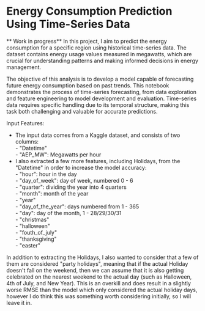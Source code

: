 # Energy Consumption Prediction Using Time-Series Data

** Work in progress**
In this project, I aim to predict the energy consumption for a specific region using historical time-series data. The dataset contains energy usage values measured in megawatts, which are crucial for understanding patterns and making informed decisions in energy management.

The objective of this analysis is to develop a model capable of forecasting future energy consumption based on past trends. This notebook demonstrates the process of time-series forecasting, from data exploration and feature engineering to model development and evaluation. Time-series data requires specific handling due to its temporal structure, making this task both challenging and valuable for accurate predictions.

Input Features:
- The input data comes from a Kaggle dataset, and consists of two columns: <br/>
      - "Datetime" <br/>
      - "AEP_MW": Megawatts per hour <br/>
- I also extracted a few more features, including Holidays, from the "Datetime" in order to increase the model accuracy: <br/>
      - "hour": hour in the day <br/>
      - "day_of_week": day of week, numbered 0 - 6 <br/>
      - "quarter": dividing the year into 4 quarters <br/>
      - "month": month of the year <br/>
      - "year" <br/>
      - "day_of_the_year": days numbered from 1 - 365  <br/>
      - "day": day of the month, 1 - 28/29/30/31 <br/>
      - "christmas" <br/>
      - "halloween" <br/>
      - "fouth_of_july" <br/>
      - "thanksgiving" <br/>
      - "easter" <br/>

In addition to extracting the Holidays, I also wanted to consider that a few of them are considered "party holidays", meaning that if the actual Holiday doesn't fall on the weekend, then we can assume that it is also getting celebrated on the nearest weekend to the actual day (such as Halloween, 4th of July, and New Year). This is an overkill and does result in a slightly worse RMSE than the model which only considered the actual holiday days, however I do think this was something worth considering initially, so I will leave it in.   
